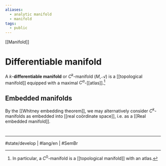 ```yaml
---
aliases:
  - analytic manifold
  - manifold
tags:
  - public
---
```

[[Manifold]]
# Differentiable manifold

A $k$-**differentiable manifold** or $C^k$-manifold $(M, \mathscr{A})$ is a [[topological manifold]] equipped with a maximal $C^\alpha$-[[atlas]].[^1]

## Embedded manifolds

By the [[Whitney embedding theorem]], we may alternatively consider $C^k$-manifolds as embedded into [[real coördinate space]], i.e. as a [[Real embedded manifold]].

#
---
#state/develop | #lang/en | #SemBr

[^1]: In particular, a $C^0$-manifold is a [[topological manifold]] with an atlas.
